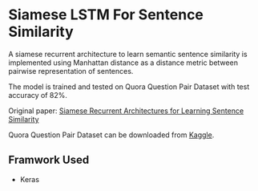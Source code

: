 # Siamese LSTM For Sentence Similarity

A siamese recurrent architecture to learn semantic sentence similarity is implemented using Manhattan distance as a distance metric between pairwise representation of sentences. 

The model is trained and tested on Quora Question Pair Dataset with test accuracy of 82%. 

Original paper: [Siamese Recurrent Architectures for Learning Sentence Similarity](http://www.mit.edu/%7Ejonasm/info/MuellerThyagarajan_AAAI16.pdf)

Quora Question Pair Dataset can be downloaded from [Kaggle](https://www.kaggle.com/c/quora-question-pairs/data).

## Framwork Used
- Keras
